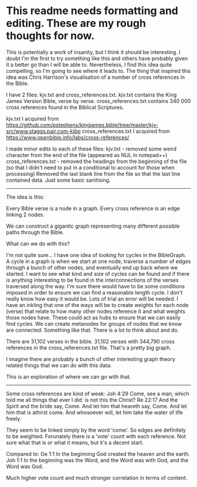 This readme needs formatting and editing. These are my rough thoughts for now.
============================================================================================================================= 
 This is potentially a work of insanity, but I think it should be interesting. I doubt I'm the first to try
 something like this and others have probably given it a better go than I will be able to. Nevertheless, I find this idea
 quite compelling, so I'm going to see where it leads to. The thing that inspired this idea was Chris Harrison's visualisation
 of a number of cross references in the Bible.
 
 I have 2 files: kjv.txt and cross_references.txt. kjv.txt contains the King James Version Bible, verse by verse.
 cross_references.txt contains 340 000 cross references found in the Biblical Scriptures.
 
 kjv.txt I acquired from https://github.com/pstephens/kingjames.bible/tree/master/kjv-src/www.staggs.pair.com-kjbp
 cross_references.txt I acquired from https://www.openbible.info/labs/cross-references/
 
 I made minor edits to each of these files:
 kjv.txt - removed some weird character from the end of the file (appeared as NUL in notepad++)
 cross_references.txt - removed the headings from the beginning of the file (so that I didn't need to put in a conditional to account for those when processing)
 Removed the last blank line from the file so that the last line contained data. Just some basic sanitising.
 
*******************************************************************************
 The idea is this:
 
 Every Bible verse is a node in a graph.
 Every cross reference is an edge linking 2 nodes.
 
 We can construct a gigantic graph representing many different possible paths through the Bible.
 
 What can we do with this?
 
 I'm not quite sure...
 I have one idea of looking for cycles in the BibleGraph.
 A cycle in a graph is when we start at one node, traverse a number of edges through a bunch of other nodes, and
 eventually end up back where we started. I want to see what kind and size of cycles can be found and if there is
 anything interesting to be found in the interconnections of the verses traversed along the way. I'm sure there 
 would have to be some conditions imposed in order to ensure we can find a reasonable length cycle.
 I don't really know how easy it would be. Lots of trial an error will be needed.
 I have an inkling that one of the ways will be to create weights for each node (verse) that relate to how many other nodes reference it
 and what weights those nodes have. These could act as hubs to ensure that we can easily find cycles. We can create metanodes for groups of nodes that 
 we know are connected. Something like that. There is a lot to think about and do.
 
 There are 31,102 verses in the bible. 31,102 verses with 344,790 cross references in the cross_references.txt file. That's a pretty big graph.

 I imagine there are probably a bunch of other interesting graph theory related things that we can do with this data.
 
 This is an exploration of where we can go with that.
 
*******************************************************************************
 
 Some cross references are kind of weak:
 Joh 4:29 Come, see a man, which told me all things that ever I did: is not this the Christ?
 Re 22:17 And the Spirit and the bride say, Come. And let him that heareth say, Come. And let him that is athirst come. And whosoever will, let him take the water of life freely.
 
 They seem to be linked simply by the word 'come'. So edges are definitely to be weighted. Forunately there is a 'vote' count with 
 each reference. Not sure what that is or what it means, but it's a decent start.
 
 Compared to:
 Ge 1:1 In the beginning God created the heaven and the earth.
 Joh 1:1 In the beginning was the Word, and the Word was with God, and the Word was God.
 
 Much higher vote count and much stronger correlation in terms of content.
 